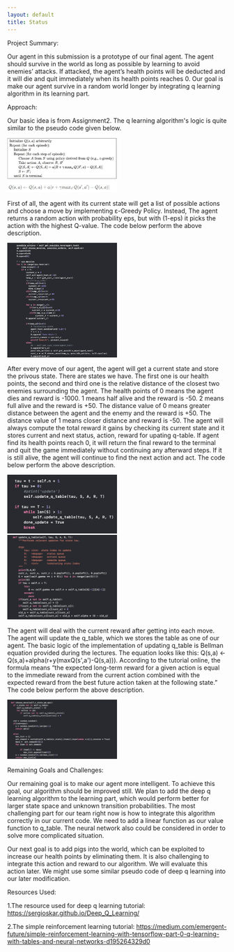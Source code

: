 ```yaml
---
layout: default
title: Status
---
```


Project Summary: 

Our agent in this submission is a prototype of our final agent. The agent should survive in the world as long as possible by learning to avoid enemies’ attacks. If attacked, the agent’s health points will be deducted and it will die and quit immediately when its health points reaches 0. Our goal is make our agent survive in a random world longer by integrating q learning algorithm in its learning part.

Approach: 

Our basic idea is from Assignment2.
The q learning algorithm's logic is quite similar to the pseudo code given below.

<img src="Pseudocode.jpg" width="50%">
<img src="Pseudocode1.jpg" width="50%">

First of all, the agent with its current state will get a list of possible actions and choose a move by implementing ε-Greedy Policy. Instead, The agent returns a random action with probability eps, but with (1-eps) it picks the action with the highest Q-value. The code below perform the above description.

<img src="1.jpg" width="50%">

After every move of our agent, the agent will get a current state and store the privous state. There are states we have. The first one is our health points, the second  and third one is the relative distance of the closest two enemies surrounding the agent. The health points of 0 means the agent dies and reward is -1000. 1 means half alive and the reward is -50. 2 means full alive and the reward is +50. The distance value of 0 means greater distance between the agent and the enemy and the reward is +50. The distance value of 1 means closer distance and reward is -50. The agent will always compute the total reward it gains by checking its current state and it stores current and next status, action, reward for upating q-table. If agent find its health points reach 0, it will return the final reward to the terminal and quit the game immediately without continuing any afterward steps. If it is still alive, the agent will continue to find the next action and act. The code below perform the above description.

<img src="2.jpg" width="50%">
<img src="3.jpg" width="50%">

The agent will deal with the current reward after getting into each move. The agent will update the q_table, which we stores the table as one of our agent. The basic logic of the implementation of updating q_table is Bellman equation provided during the lectures. The equation looks like this: Q(s,a) <- Q(s,a)+alpha(r+y(maxQ(s',a')-Q(s,a))). According to the tutorial online, the formula means “the expected long-term reward for a given action is equal to the immediate reward from the current action combined with the expected reward from the best future action taken at the following state.”
The code below perform the above description.

<img src="4.jpg" width="50%">

Remaining Goals and Challenges: 

Our remaining goal is to make our agent more intelligent. To achieve this goal, our algorithm should be improved still. We plan to add the deep q learning algorithm to the learning part, which would perform better for larger state space and unknown transition probabilities. The most challenging part for our team right now is how to integrate this algorithm correctly in our current code. We need to add a linear function as our value function to q_table. The neural network also could be considered in order to solve more complicated situation.

Our next goal is to add pigs into the world, which can be exploited to increase our health points by eliminating them. It is also challenging to integrate this action and reward to our algorithm. We will evaluate this action later.
We might use some similar pseudo code of deep q learning into our later modification.


Resources Used:

1.The resource used for deep q learning tutorial: https://sergioskar.github.io/Deep_Q_Learning/

2.The simple reinforcement learning tutorial: https://medium.com/emergent-future/simple-reinforcement-learning-with-tensorflow-part-0-q-learning-with-tables-and-neural-networks-d195264329d0
